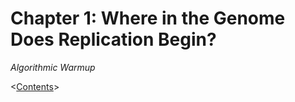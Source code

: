 # Chapter 1: Where in the Genome Does Replication Begin?
*Algorithmic Warmup*

<[Contents](00_toc.md)>	<Next>
